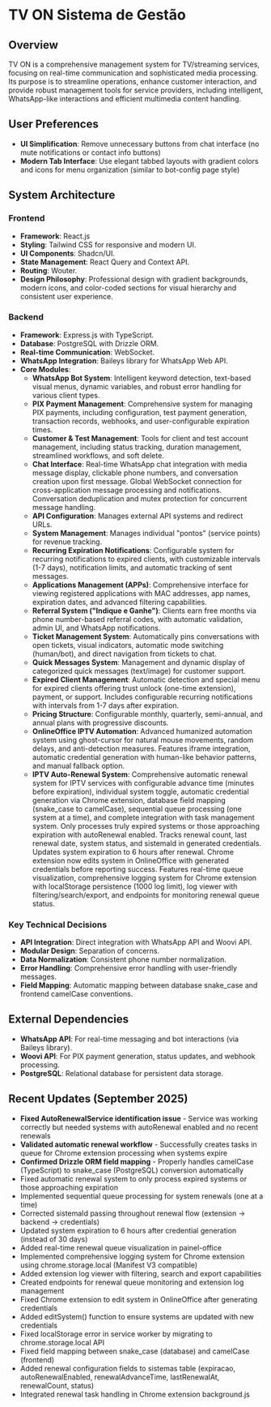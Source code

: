 # TV ON Sistema de Gestão

## Overview
TV ON is a comprehensive management system for TV/streaming services, focusing on real-time communication and sophisticated media processing. Its purpose is to streamline operations, enhance customer interaction, and provide robust management tools for service providers, including intelligent, WhatsApp-like interactions and efficient multimedia content handling.

## User Preferences
- **UI Simplification**: Remove unnecessary buttons from chat interface (no mute notifications or contact info buttons)
- **Modern Tab Interface**: Use elegant tabbed layouts with gradient colors and icons for menu organization (similar to bot-config page style)

## System Architecture

### Frontend
- **Framework**: React.js
- **Styling**: Tailwind CSS for responsive and modern UI.
- **UI Components**: Shadcn/UI.
- **State Management**: React Query and Context API.
- **Routing**: Wouter.
- **Design Philosophy**: Professional design with gradient backgrounds, modern icons, and color-coded sections for visual hierarchy and consistent user experience.

### Backend
- **Framework**: Express.js with TypeScript.
- **Database**: PostgreSQL with Drizzle ORM.
- **Real-time Communication**: WebSocket.
- **WhatsApp Integration**: Baileys library for WhatsApp Web API.
- **Core Modules**:
    - **WhatsApp Bot System**: Intelligent keyword detection, text-based visual menus, dynamic variables, and robust error handling for various client types.
    - **PIX Payment Management**: Comprehensive system for managing PIX payments, including configuration, test payment generation, transaction records, webhooks, and user-configurable expiration times.
    - **Customer & Test Management**: Tools for client and test account management, including status tracking, duration management, streamlined workflows, and soft delete.
    - **Chat Interface**: Real-time WhatsApp chat integration with media message display, clickable phone numbers, and conversation creation upon first message. Global WebSocket connection for cross-application message processing and notifications. Conversation deduplication and mutex protection for concurrent message handling.
    - **API Configuration**: Manages external API systems and redirect URLs.
    - **System Management**: Manages individual "pontos" (service points) for revenue tracking.
    - **Recurring Expiration Notifications**: Configurable system for recurring notifications to expired clients, with customizable intervals (1-7 days), notification limits, and automatic tracking of sent messages.
    - **Applications Management (APPs)**: Comprehensive interface for viewing registered applications with MAC addresses, app names, expiration dates, and advanced filtering capabilities.
    - **Referral System ("Indique e Ganhe")**: Clients earn free months via phone number-based referral codes, with automatic validation, admin UI, and WhatsApp notifications.
    - **Ticket Management System**: Automatically pins conversations with open tickets, visual indicators, automatic mode switching (human/bot), and direct navigation from tickets to chat.
    - **Quick Messages System**: Management and dynamic display of categorized quick messages (text/image) for customer support.
    - **Expired Client Management**: Automatic detection and special menu for expired clients offering trust unlock (one-time extension), payment, or support. Includes configurable recurring notifications with intervals from 1-7 days after expiration.
    - **Pricing Structure**: Configurable monthly, quarterly, semi-annual, and annual plans with progressive discounts.
    - **OnlineOffice IPTV Automation**: Advanced humanized automation system using ghost-cursor for natural mouse movements, random delays, and anti-detection measures. Features iframe integration, automatic credential generation with human-like behavior patterns, and manual fallback option.
    - **IPTV Auto-Renewal System**: Comprehensive automatic renewal system for IPTV services with configurable advance time (minutes before expiration), individual system toggle, automatic credential generation via Chrome extension, database field mapping (snake_case to camelCase), sequential queue processing (one system at a time), and complete integration with task management system. Only processes truly expired systems or those approaching expiration with autoRenewal enabled. Tracks renewal count, last renewal date, system status, and sistemaId in generated credentials. Updates system expiration to 6 hours after renewal. Chrome extension now edits system in OnlineOffice with generated credentials before reporting success. Features real-time queue visualization, comprehensive logging system for Chrome extension with localStorage persistence (1000 log limit), log viewer with filtering/search/export, and endpoints for monitoring renewal queue status.

### Key Technical Decisions
- **API Integration**: Direct integration with WhatsApp API and Woovi API.
- **Modular Design**: Separation of concerns.
- **Data Normalization**: Consistent phone number normalization.
- **Error Handling**: Comprehensive error handling with user-friendly messages.
- **Field Mapping**: Automatic mapping between database snake_case and frontend camelCase conventions.

## External Dependencies
- **WhatsApp API**: For real-time messaging and bot interactions (via Baileys library).
- **Woovi API**: For PIX payment generation, status updates, and webhook processing.
- **PostgreSQL**: Relational database for persistent data storage.

## Recent Updates (September 2025)
- **Fixed AutoRenewalService identification issue** - Service was working correctly but needed systems with autoRenewal enabled and no recent renewals
- **Validated automatic renewal workflow** - Successfully creates tasks in queue for Chrome extension processing when systems expire
- **Confirmed Drizzle ORM field mapping** - Properly handles camelCase (TypeScript) to snake_case (PostgreSQL) conversion automatically
- Fixed automatic renewal system to only process expired systems or those approaching expiration
- Implemented sequential queue processing for system renewals (one at a time)
- Corrected sistemaId passing throughout renewal flow (extension -> backend -> credentials)
- Updated system expiration to 6 hours after credential generation (instead of 30 days)
- Added real-time renewal queue visualization in painel-office
- Implemented comprehensive logging system for Chrome extension using chrome.storage.local (Manifest V3 compatible)
- Added extension log viewer with filtering, search and export capabilities
- Created endpoints for renewal queue monitoring and extension log management
- Fixed Chrome extension to edit system in OnlineOffice after generating credentials
- Added editSystem() function to ensure systems are updated with new credentials
- Fixed localStorage error in service worker by migrating to chrome.storage.local API
- Fixed field mapping between snake_case (database) and camelCase (frontend)
- Added renewal configuration fields to sistemas table (expiracao, autoRenewalEnabled, renewalAdvanceTime, lastRenewalAt, renewalCount, status)
- Integrated renewal task handling in Chrome extension background.js